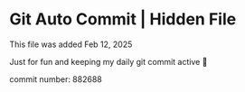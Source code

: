 # Git Auto Commit | Hidden File

This file was added Feb 12, 2025

Just for fun and keeping my daily git commit active 🤪

commit number: 882688
